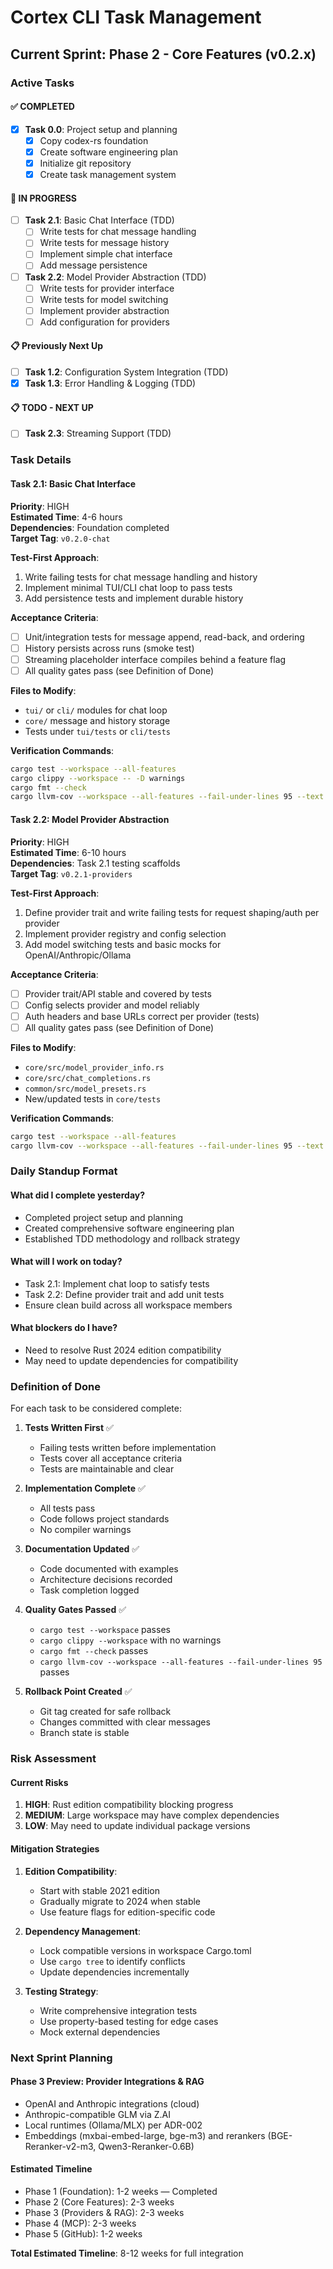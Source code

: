 # Cortex CLI Task Management

## Current Sprint: Phase 2 - Core Features (v0.2.x)

### Active Tasks

#### ✅ COMPLETED

- [x] **Task 0.0**: Project setup and planning
  - [x] Copy codex-rs foundation
  - [x] Create software engineering plan
  - [x] Initialize git repository
  - [x] Create task management system

#### 🔄 IN PROGRESS

- [ ] **Task 2.1**: Basic Chat Interface (TDD)
  - [ ] Write tests for chat message handling
  - [ ] Write tests for message history
  - [ ] Implement simple chat interface
  - [ ] Add message persistence

- [ ] **Task 2.2**: Model Provider Abstraction (TDD)
  - [ ] Write tests for provider interface
  - [ ] Write tests for model switching
  - [ ] Implement provider abstraction
  - [ ] Add configuration for providers

#### 📋 Previously Next Up

- [ ] **Task 1.2**: Configuration System Integration (TDD)
- [x] **Task 1.3**: Error Handling & Logging (TDD)

#### 📋 TODO - NEXT UP

- [ ] **Task 2.3**: Streaming Support (TDD)

### Task Details

#### Task 2.1: Basic Chat Interface

**Priority**: HIGH  
**Estimated Time**: 4-6 hours  
**Dependencies**: Foundation completed  
**Target Tag**: `v0.2.0-chat`

**Test-First Approach**:

1. Write failing tests for chat message handling and history
2. Implement minimal TUI/CLI chat loop to pass tests
3. Add persistence tests and implement durable history

**Acceptance Criteria**:

- [ ] Unit/integration tests for message append, read-back, and ordering
- [ ] History persists across runs (smoke test)
- [ ] Streaming placeholder interface compiles behind a feature flag
- [ ] All quality gates pass (see Definition of Done)

**Files to Modify**:

- `tui/` or `cli/` modules for chat loop
- `core/` message and history storage
- Tests under `tui/tests` or `cli/tests`

**Verification Commands**:

```bash
cargo test --workspace --all-features
cargo clippy --workspace -- -D warnings
cargo fmt --check
cargo llvm-cov --workspace --all-features --fail-under-lines 95 --text
```

#### Task 2.2: Model Provider Abstraction

**Priority**: HIGH  
**Estimated Time**: 6-10 hours  
**Dependencies**: Task 2.1 testing scaffolds  
**Target Tag**: `v0.2.1-providers`

**Test-First Approach**:

1. Define provider trait and write failing tests for request shaping/auth per provider
2. Implement provider registry and config selection
3. Add model switching tests and basic mocks for OpenAI/Anthropic/Ollama

**Acceptance Criteria**:

- [ ] Provider trait/API stable and covered by tests
- [ ] Config selects provider and model reliably
- [ ] Auth headers and base URLs correct per provider (tests)
- [ ] All quality gates pass (see Definition of Done)

**Files to Modify**:

- `core/src/model_provider_info.rs`
- `core/src/chat_completions.rs`
- `common/src/model_presets.rs`
- New/updated tests in `core/tests`

**Verification Commands**:

```bash
cargo test --workspace --all-features
cargo llvm-cov --workspace --all-features --fail-under-lines 95 --text
```

### Daily Standup Format

#### What did I complete yesterday?

- Completed project setup and planning
- Created comprehensive software engineering plan
- Established TDD methodology and rollback strategy

#### What will I work on today?

- Task 2.1: Implement chat loop to satisfy tests
- Task 2.2: Define provider trait and add unit tests
- Ensure clean build across all workspace members

#### What blockers do I have?

- Need to resolve Rust 2024 edition compatibility
- May need to update dependencies for compatibility

### Definition of Done

For each task to be considered complete:

1. **Tests Written First** ✅
   - Failing tests written before implementation
   - Tests cover all acceptance criteria
   - Tests are maintainable and clear

2. **Implementation Complete** ✅
   - All tests pass
   - Code follows project standards
   - No compiler warnings

3. **Documentation Updated** ✅
   - Code documented with examples
   - Architecture decisions recorded
   - Task completion logged

4. **Quality Gates Passed** ✅
   - `cargo test --workspace` passes
   - `cargo clippy --workspace` with no warnings
   - `cargo fmt --check` passes
   - `cargo llvm-cov --workspace --all-features --fail-under-lines 95` passes

5. **Rollback Point Created** ✅
   - Git tag created for safe rollback
   - Changes committed with clear messages
   - Branch state is stable

### Risk Assessment

#### Current Risks

1. **HIGH**: Rust edition compatibility blocking progress
2. **MEDIUM**: Large workspace may have complex dependencies
3. **LOW**: May need to update individual package versions

#### Mitigation Strategies

1. **Edition Compatibility**:
   - Start with stable 2021 edition
   - Gradually migrate to 2024 when stable
   - Use feature flags for edition-specific code

2. **Dependency Management**:
   - Lock compatible versions in workspace Cargo.toml
   - Use `cargo tree` to identify conflicts
   - Update dependencies incrementally

3. **Testing Strategy**:
   - Write comprehensive integration tests
   - Use property-based testing for edge cases
   - Mock external dependencies

### Next Sprint Planning

#### Phase 3 Preview: Provider Integrations & RAG

- OpenAI and Anthropic integrations (cloud)
- Anthropic-compatible GLM via Z.AI
- Local runtimes (Ollama/MLX) per ADR-002
- Embeddings (mxbai-embed-large, bge-m3) and rerankers (BGE-Reranker-v2-m3, Qwen3-Reranker-0.6B)

#### Estimated Timeline

- Phase 1 (Foundation): 1-2 weeks — Completed
- Phase 2 (Core Features): 2-3 weeks  
- Phase 3 (Providers & RAG): 2-3 weeks
- Phase 4 (MCP): 2-3 weeks
- Phase 5 (GitHub): 1-2 weeks

**Total Estimated Timeline**: 8-12 weeks for full integration
